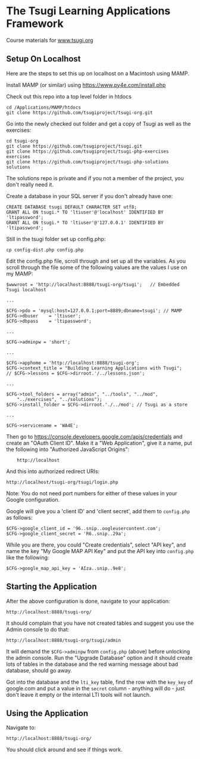 The Tsugi Learning Applications Framework
=========================================

Course materials for www.tsugi.org

Setup On Localhost
------------------

Here are the steps to set this up on localhost on a Macintosh using MAMP.

Install MAMP (or similar) using https://www.py4e.com/install.php

Check out this repo into a top level folder in htdocs

    cd /Applications/MAMP/htdocs
    git clone https://github.com/tsugiproject/tsugi-org.git

Go into the newly checked out folder and get a copy of Tsugi as well as the exercises:

    cd tsugi-org
    git clone https://github.com/tsugiproject/tsugi.git
    git clone https://github.com/tsugiproject/tsugi-php-exercises exercises
    git clone https://github.com/tsugiproject/tsugi-php-solutions solutions

The solutions repo is private and if you not a member of the project, you don't really need it.

Create a database in your SQL server if you don't already have one:

    CREATE DATABASE tsugi DEFAULT CHARACTER SET utf8;
    GRANT ALL ON tsugi.* TO 'ltiuser'@'localhost' IDENTIFIED BY 'ltipassword';
    GRANT ALL ON tsugi.* TO 'ltiuser'@'127.0.0.1' IDENTIFIED BY 'ltipassword';

Still in the tsugi folder set up config.php:

    cp config-dist.php config.php

Edit the config.php file, scroll through and set up all the variables.  As you scroll through the file
some of the following values are the values I use on my MAMP:

    $wwwroot = 'http://localhost:8888/tsugi-org/tsugi';   // Embedded Tsugi localhost
    
    ...
    
    $CFG->pdo = 'mysql:host=127.0.0.1;port=8889;dbname=tsugi'; // MAMP
    $CFG->dbuser    = 'ltiuser';
    $CFG->dbpass    = 'ltipassword';
    
    ...
    
    $CFG->adminpw = 'short';
    
    ...
    
    $CFG->apphome = 'http://localhost:8888/tsugi-org';
    $CFG->context_title = "Building Learning Applications with Tsugi";
    // $CFG->lessons = $CFG->dirroot.'/../lessons.json';
    
    ... 
    
    $CFG->tool_folders = array("admin", "../tools", "../mod", 
        "../exercises", "../solutions");
    $CFG->install_folder = $CFG->dirroot.'./../mod'; // Tsugi as a store
    
    ...
    
    $CFG->servicename = 'WA4E';

Then go to https://console.developers.google.com/apis/credentials and
create an "OAuth Client ID".  Make it a "Web Application", give it a name,
put the following into "Authorized JavaScript Origins":

        http://localhost

And this into authorized redirect URIs:

    http://localhost/tsugi-org/tsugi/login.php

Note: You do not need port numbers for either of these values in your Google
configuration.

Google will give you a 'client ID' and 'client secret', add them to `config.php`
as follows:

    $CFG->google_client_id = '96..snip..oogleusercontent.com';
    $CFG->google_client_secret = 'R6..snip..29a';

While you are there, you could "Create credentials", select "API
key", and name the key "My Google MAP API Key" and put the API
key into `config.php` like the following:

    $CFG->google_map_api_key = 'AIza..snip..9e8';

Starting the Application
------------------------

After the above configuration is done, navigate to your application:

    http://localhost:8888/tsugi-org/

It should complain that you have not created tables and suggest you 
use the Admin console to do that:

    http://localhost:8888/tsugi-org/tsugi/admin

It will demand the `$CFG->adminpw` from `config.php` (above) before 
unlocking the admin console.  Run the "Upgrade Database" option and
it should create lots of tables in the database and the red warning
message about bad database, should go away.

Got into the database and the `lti_key` table, find the row with the `key_key`
of google.com and put a value in the `secret` column - anything will do - 
just don't leave it empty or the internal LTI tools will not launch.

Using the Application
---------------------

Navigate to:

    http://localhost:8888/tsugi-org/

You should click around and see if things work.
